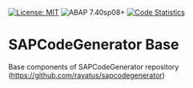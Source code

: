 [![License: MIT](https://img.shields.io/badge/License-MIT-yellow.svg)](https://github.com/rayatus/sapcodegenerator_base/blob/master/LICENSE)
![ABAP 7.40sp08+](https://img.shields.io/badge/ABAP-7.40sp08+-brightgreen)
[![Code Statistics](https://img.shields.io/badge/CodeStatistics-abaplint-blue)](https://abaplint.app/stats/rayatus/sapcodegenerator_base)

# SAPCodeGenerator Base
Base components of SAPCodeGenerator repository (https://github.com/rayatus/sapcodegenerator)
